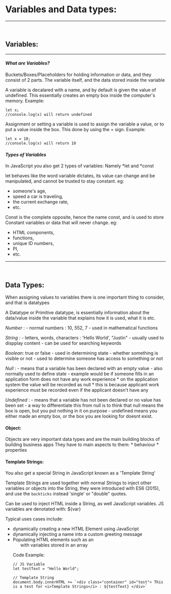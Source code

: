 
# Variables and Data types:

<hr>
<br>

## Variables: 
---------------

#### <i>What are Variables?</i>

Buckets/Boxes/Placeholders for holding information or data, and they consist of 2 parts. The variable itself, and the data stored
inside the variable

A variable is decalared with a name, and by default is given the value of undefined. This essentially creates an empty
box inside the computer's memory.
Example: 

    let x;
    //console.log(x) will return undefined

Assignment or setting a variable is used to assign the variable a value, or to put a value inside the box.
This done by using the = sign.
Example:

    let x = 10;
    //console.log(x) will return 10

#### <i>Types of Variables</i>

In JavaScript you also get 2 types of variables: Namely *let and *const

let behaves like the word variable dictates, its value can change and be manipulated, and cannot be trusted to stay constant.
eg:
- someone's age, 
- speed a car is traveling, 
- the current exchange rate, 
- etc. 

Const is the complete opposite, hence the name const, and is used to store Constant variables or data that will never change.
eg: 
- HTML components,
- functions,
- unique ID numbers, 
- PI,
- etc.
     

<hr>
<br>

## Data Types:

When assigning values to variables there is one important thing to consider, and that is datatypes

A Datatype or Primitive datatype, is essentially information about the data/value inside the variable that explains how it is used, what it is etc.

*Number* : 
    - normal numbers : 10, 552, 7
    - used in mathematical functions

*String* : 
    - letters, words, characters : 'Hello World', "Justin" 
    - usually used to dispplay content
    - can be used for searching keywords

*Boolean*: true or false
    - used in determining state
    - whether something is visible or not
    - used to determine someone has access to something or not

*Null* : 
    - means that a variable has been declared with an empty value
    - also normally used to define state
    - example would be if someone fills in an application form does not have any work experience
        * on the application system the value will be recorded as null
        * this is because applicant work experience must be recorded even if the applicant doesn't have any

*Undefined* : 
    - means that a variable has not been declared or no value has been set
    - a way to differentiate this from null is to think that null means the box is open, but you put nothing in it on purpose
    - undefined means you either made an empty box, or the box you are looking for doesnt exist.

#### Object: 

Objects are very important data types and are the main building blocks of building business apps
They have to main aspects to them:
        * behaviour
        * properties
    

#### Template Strings:

You also get a special String in JavaScript known as a 'Template String'

Template Strings are used together with normal Strings to inject other variables or objects into the String, they were introduced with ES6 (2015), and use the `backticks` instead 'single' or "double" quotes.

Can be used to inject HTML inside a String, as well JavaScript variables. JS variables are denotated with: ${var}

Typical uses cases include:

* dynamically creating a new HTML Element using JavaScript
* dynamically injecting a name into a custom greeting message
* Populating HTML elements such as an <ul> with variables stored in an array


Code Example: 
    
    // JS Variable
    let testText = "Hello World";

    // Template String
    document.body.innerHTML += `<div class="container" id="test"> This is a test for <i>Template Strings</i> : ${testText} </div>`